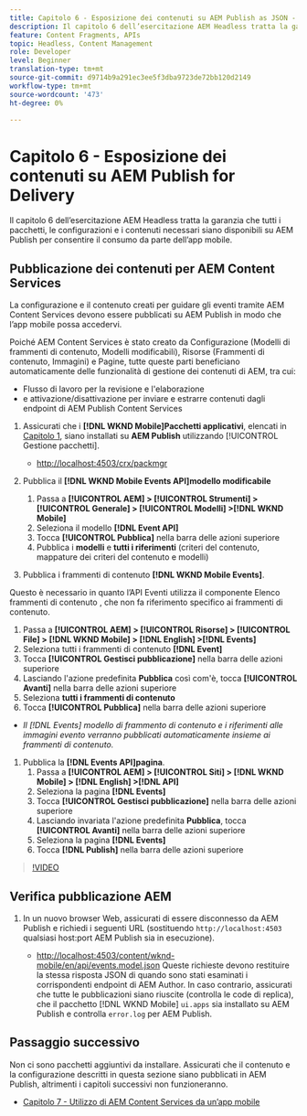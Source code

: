 ```yaml
---
title: Capitolo 6 - Esposizione dei contenuti su AEM Publish as JSON - Content Services
description: Il capitolo 6 dell’esercitazione AEM Headless tratta la garanzia che tutti i pacchetti, le configurazioni e i contenuti necessari siano disponibili su AEM Publish per consentire il consumo dall’app mobile.
feature: Content Fragments, APIs
topic: Headless, Content Management
role: Developer
level: Beginner
translation-type: tm+mt
source-git-commit: d9714b9a291ec3ee5f3dba9723de72bb120d2149
workflow-type: tm+mt
source-wordcount: '473'
ht-degree: 0%

---
```



# Capitolo 6 - Esposizione dei contenuti su AEM Publish for Delivery

Il capitolo 6 dell’esercitazione AEM Headless tratta la garanzia che tutti i pacchetti, le configurazioni e i contenuti necessari siano disponibili su AEM Publish per consentire il consumo da parte dell’app mobile.

## Pubblicazione dei contenuti per AEM Content Services

La configurazione e il contenuto creati per guidare gli eventi tramite AEM Content Services devono essere pubblicati su AEM Publish in modo che l’app mobile possa accedervi.

Poiché AEM Content Services è stato creato da Configurazione (Modelli di frammenti di contenuto, Modelli modificabili), Risorse (Frammenti di contenuto, Immagini) e Pagine, tutte queste parti beneficiano automaticamente delle funzionalità di gestione dei contenuti di AEM, tra cui:

* Flusso di lavoro per la revisione e l&#39;elaborazione
* e attivazione/disattivazione per inviare e estrarre contenuti dagli endpoint di AEM Publish Content Services

1. Assicurati che i **[!DNL WKND Mobile]Pacchetti applicativi**, elencati in [Capitolo 1](./chapter-1.md#wknd-mobile-application-packages), siano installati su **AEM Publish** utilizzando [!UICONTROL Gestione pacchetti].
   * [http://localhost:4503/crx/packmgr](http://localhost:4503/crx/packmgr)

1. Pubblica il **[!DNL WKND Mobile Events API]modello modificabile**
   1. Passa a **[!UICONTROL AEM] > [!UICONTROL Strumenti] > [!UICONTROL Generale] > [!UICONTROL Modelli] >[!DNL WKND Mobile]**
   1. Seleziona il modello **[!DNL Event API]**
   1. Tocca **[!UICONTROL Pubblica]** nella barra delle azioni superiore
   1. Pubblica i **modelli** e **tutti i riferimenti** (criteri del contenuto, mappature dei criteri del contenuto e modelli)

1. Pubblica i frammenti di contenuto **[!DNL WKND Mobile Events]**.

Questo è necessario in quanto l’API Eventi utilizza il componente Elenco frammenti di contenuto , che non fa riferimento specifico ai frammenti di contenuto.
1. Passa a **[!UICONTROL AEM] > [!UICONTROL Risorse] > [!UICONTROL File] > [!DNL WKND Mobile] > [!DNL English] >[!DNL Events]**
1. Seleziona tutti i frammenti di contenuto **[!DNL Event]**
1. Tocca **[!UICONTROL Gestisci pubblicazione]** nella barra delle azioni superiore
1. Lasciando l&#39;azione predefinita **Pubblica** così com&#39;è, tocca **[!UICONTROL Avanti]** nella barra delle azioni superiore
1. Seleziona **tutti i frammenti di contenuto**
1. Tocca **[!UICONTROL Pubblica]** nella barra delle azioni superiore
* *Il [!DNL Events] modello di frammento di contenuto e i riferimenti alle immagini evento verranno pubblicati automaticamente insieme ai frammenti di contenuto.*

1. Pubblica la **[!DNL Events API]pagina**.
   1. Passa a **[!UICONTROL AEM] > [!UICONTROL Siti] > [!DNL WKND Mobile] > [!DNL English] >[!DNL API]**
   1. Seleziona la pagina **[!DNL Events]**
   1. Tocca **[!UICONTROL Gestisci pubblicazione]** nella barra delle azioni superiore
   1. Lasciando invariata l&#39;azione predefinita **Pubblica**, tocca **[!UICONTROL Avanti]** nella barra delle azioni superiore
   1. Seleziona la pagina **[!DNL Events]**
   1. Tocca **[!DNL Publish]** nella barra delle azioni superiore

>[!VIDEO](https://video.tv.adobe.com/v/28343/?quality=12&learn=on)

## Verifica pubblicazione AEM

1. In un nuovo browser Web, assicurati di essere disconnesso da AEM Publish e richiedi i seguenti URL (sostituendo `http://localhost:4503` qualsiasi host:port AEM Publish sia in esecuzione).

   * [http://localhost:4503/content/wknd-mobile/en/api/events.model.json](http://localhost:4503/content/wknd-mobile/en/api/events.model.tidy.json)
   Queste richieste devono restituire la stessa risposta JSON di quando sono stati esaminati i corrispondenti endpoint di AEM Author. In caso contrario, assicurati che tutte le pubblicazioni siano riuscite (controlla le code di replica), che il pacchetto [!DNL WKND Mobile] `ui.apps` sia installato su AEM Publish e controlla `error.log` per AEM Publish.

## Passaggio successivo

Non ci sono pacchetti aggiuntivi da installare. Assicurati che il contenuto e la configurazione descritti in questa sezione siano pubblicati in AEM Publish, altrimenti i capitoli successivi non funzioneranno.

* [Capitolo 7 - Utilizzo di AEM Content Services da un’app mobile](./chapter-7.md)
